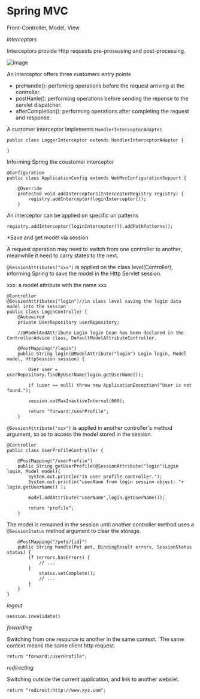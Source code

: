 # Spring MVC
 Front-Controller, Model, View 

*Interceptors*

Interceptors provide Http requests pre-prosessing and post-processing.  

![image](https://user-images.githubusercontent.com/17804600/89495725-294c2880-d7b9-11ea-925f-b9170e25165a.png)


An interceptor offers three customers entry points

* preHandle(): perfoming operations before the request arriving at the controller. 
* postHanle(): performing operations before sending the reponse to the servlet dispatcher. 
* afterCompletion(): performing operations after completing the request and response. 

A customer interceptor implements `HandlerInterceptorAdapter`

```
public class LoggerInterceptor extends HandlerInterceptorAdapter {

}
```

Informing Spring the coustomer interceptor

```
@Configuration
public class ApplicationConfig extends WebMvcConfigurationSupport {

    @Override
    protected void addInterceptors(InterceptorRegistry registry) {
        registry.addInterceptor(loginInterceptor());
    }

```

An interceptor can be applied on specific uri patterns

```
registry.addInterceptor(loginInterceptor()).addPathPatterns();
```

*Save and get model via session

A request operation may need to switch from one controller to another, meanwhile it need to carry states to the next.

`@SessionAttributes("xxx")` is applied on the class level(Controller), informing Spring to save the model in the Http Servlet session.  

xxx: a model attribute with the name xxx 

````
@Controller
@SessionAttributes("login")//in class level saving the login data model into the session
public class LoginController {
    @Autowired
    private UserRepository userRepository;

    //@ModelAndAttribute Login login bean has been declared in the ControllerAdvice class, DefaultModelAttributeController.

    @PostMapping("/login")
    public String login(@ModelAttribute("login") Login login, Model model, HttpSession session) {

        User user = userRepository.findByUserName(login.getUserName());

        if (user == null) throw new ApplicationException("User is not found.");

        session.setMaxInactiveInterval(600);

        return "forward:/userProfile";
    }

````
`@SessionAttribute("xxx")` is applied in another controller's method argument, so as to access the model stored in the session.

````
@Controller
public class UserProfileController {

    @PostMapping("/userProfile")
    public String getUserProfile(@SessionAttribute("login")Login login, Model model){
        System.out.println("in user profile controller.");
        System.out.println("userName from login session object: "+ login.getUserName() );

        model.addAttribute("userName",login.getUserName());

        return "profile";
    }

````

The model is remained in the session until another controller method uses a `@SessionStatus` method argument to clear the storage. 

````
    @PostMapping("/pets/{id}")
    public String handle(Pet pet, BindingResult errors, SessionStatus status) {
        if (errors.hasErrors) {
            // ...
        }
            status.setComplete(); 
            // ...
        }
    }
}
````

*logout*

`session.invalidate()`

*fowarding* 

Switching from one resource to another in the same context. `The same context means the same client http request.  

`return "forward:/userProfile";`


*redirecting*

Switching outside the current application, and link to another websiet.

`return "redirect:http://www.xyz.com";`


